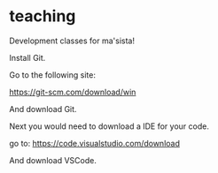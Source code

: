 # teaching
Development classes for ma'sista!

Install Git.

Go to the following site:

  https://git-scm.com/download/win
  
And download Git.

Next you would need to download a IDE for your code.

go to:
  https://code.visualstudio.com/download
 
And download VSCode.
